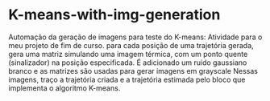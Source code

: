 # K-means-with-img-generation
Automação da geração de imagens para teste do K-means:
Atividade para o meu projeto de fim de curso.
para cada posição de uma trajetória gerada, gera uma matriz  simulando uma imagem térmica,
com um ponto quente (sinalizador) na posição especificada.
É adicionado um ruido gaussiano branco e as matrizes são usadas para gerar imagens em grayscale
Nessas imagens, traço a trajetória criada e a trajetória estimada pelo bloco que implementa o algoritmo K-means.
